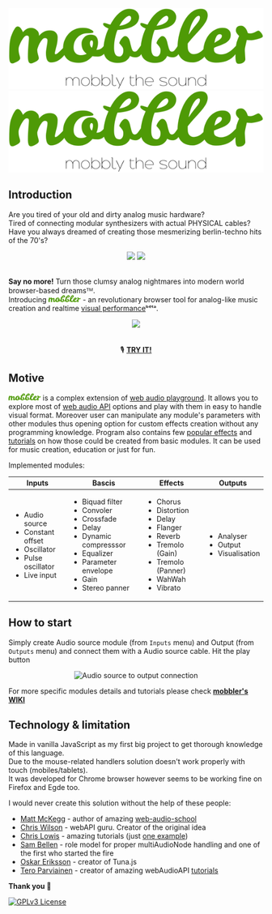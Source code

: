 <span align="center">
<a hred="https://mobbler.js.org">

![GitHub Light](/img/mobbler_animated.svg#gh-light-mode-only)
![GitHub Dark](/img/mobbler_animated_dark.svg#gh-dark-mode-only)

 </a>
</span>

## Introduction

Are you tired of your old and dirty analog music hardware? <br>
Tired of connecting modular synthesizers with actual PHYSICAL cables? <br>
Have you always dreamed of creating those mesmerizing berlin-techno hits of the 70's?<br>
<div align="center">
 <img src="https://i.imgur.com/uripicq.jpg" height="250px"/>
 <img src="https://user-images.githubusercontent.com/1651451/147878175-7902a9ee-92ec-47f4-a4e9-f120ecdeb7dc.png" height="250px"/>
</div>
<br/>

**Say no more!** Turn those clumsy analog nightmares into modern world browser-based dreamsᵀᴹ.<br>
Introducing <a href="https://mobbler.js.org"><img src="/img/mobbler_word.svg" height="14px"/></a> - an revolutionary browser tool for analog-like music creation and realtime [visual performance](https://en.wikipedia.org/wiki/VJing)ᵇᵉᵗᵃ.
<div align="center">
<img src="https://user-images.githubusercontent.com/1651451/142727254-c605e95b-abd8-4084-aa79-d2510d038e0b.png" height="300px" />
</div>
<BR>
<div align="center">
 
 🎙️ <b>[TRY IT!](https://mobbler.js.org)</b>

</div>

## Motive
<a href="https://mobbler.js.org"><img src="/img/mobbler_word.svg" height="14px"/></a> is a complex extension of [web audio playground](https://github.com/cwilso/WebAudio). It allows you to explore most of [web audio API](https://www.w3.org/TR/webaudio/) options and play with them in easy to handle visual format. Moreover user can manipulate any module's parameters with other modules thus opening option for custom effects creation without any programming knowledge. Program also contains few [popular effects](https://github.com/Megaemce/mobbler/wiki/Effects) and [tutorials](https://github.com/Megaemce/mobbler/wiki/Tutorials) on how those could be created from basic modules. It can be used for music creation, education or just for fun. 

Implemented modules:
<table>
<thead>
  <tr>
    <th>Inputs</th>
    <th>Bascis</th>
    <th>Effects</th>
    <th>Outputs</th>
  </tr>
</thead>
<tbody>
  <tr>
    <td>
     <ul>
      <li>Audio source</li>
      <li>Constant offset</li>
      <li>Oscillator</li>
      <li>Pulse oscillator</li>
      <li>Live input</li>
     </ul>
   </td>
    <td>
     <ul>
      <li>Biquad filter</li>
      <li>Convoler</li>
      <li>Crossfade</li>
      <li>Delay</li>
      <li>Dynamic compresssor</li>
      <li>Equalizer</li>
      <li>Parameter envelope</li>
      <li>Gain</li>
      <li>Stereo panner</li>
     </ul>
   </td>
    <td>
     <ul>
      <li>Chorus</li>
      <li>Distortion</li>
      <li>Delay</li>
      <li>Flanger</li>
      <li>Reverb</li>
      <li>Tremolo (Gain)</li>
      <li>Tremolo (Panner)</li>
      <li>WahWah</li>
      <li>Vibrato</li>
     </ul>   
   </td>
       <td>
     <ul>
      <li>Analyser</li>
      <li>Output</li>
      <li>Visualisation</li>
     </ul>   
   </td>
  </tr>
</tbody>
</table>


## How to start
Simply create Audio source module (from `Inputs` menu) and Output (from `Outputs` menu) and connect them with a Audio source cable. Hit the play button 

<div align="center">
 
![Audio source to output connection](https://user-images.githubusercontent.com/1651451/144228280-6568e761-79db-43ba-b518-28597ff0b8c8.png)
 </div>

For more specific modules details and tutorials please check **[mobbler's WIKI](https://github.com/Megaemce/mobbler/wiki)**

## Technology & limitation
Made in vanilla JavaScript as my first big project to get thorough knowledge of this language.<br>
Due to the mouse-related handlers solution doesn't work properly with touch (mobiles/tablets). <br>
It was developed for Chrome browser however seems to be working fine on Firefox and Egde too.


I would never create this solution without the help of these people:
- [Matt McKegg](https://github.com/mmckegg) - author of amazing [web-audio-school](http://mmckegg.github.io/web-audio-school/)
- [Chris Wilson](https://github.com/cwilso) - webAPI guru. Creator of the original idea
- [Chris Lowis](https://github.com/chrislo) - amazing tutorials (just [one example](https://blog.chrislowis.co.uk/2013/06/17/synthesis-web-audio-api-envelopes.html))
- [Sam Bellen](https://github.com/Sambego) - role model for proper multiAudioNode handling and one of the first who started the fire
- [Oskar Eriksson](https://github.com/Theodeus) - creator of Tuna.js
- [Tero Parviainen](https://github.com/teropa) - creator of amazing webAudioAPI [tutorials](https://teropa.info/blog/2016/08/19/what-is-the-web-audio-api.html)
 
**Thank you 👋**

[![GPLv3 License](https://img.shields.io/badge/License-GPL%20v3-yellow.svg)](https://opensource.org/licenses/)
